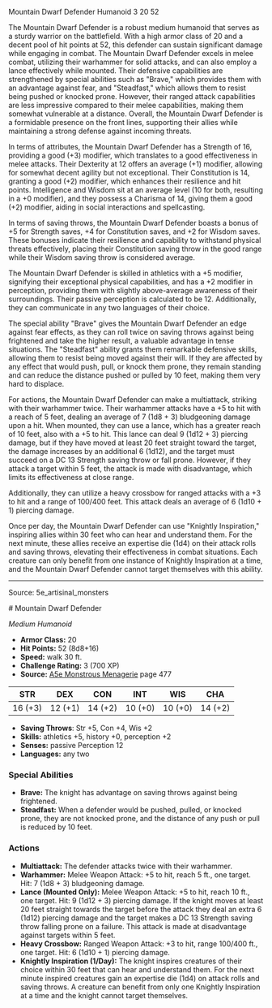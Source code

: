 <MonsterName/>Mountain Dwarf Defender</MonsterName>
<CreatureType/>Humanoid</CreatureType>
<CR/>3</CR>
<AC/>20</AC>
<HP/>52</HP>
<summary>The Mountain Dwarf Defender is a robust medium humanoid that serves as a sturdy warrior on the battlefield. With a high armor class of 20 and a decent pool of hit points at 52, this defender can sustain significant damage while engaging in combat. The Mountain Dwarf Defender excels in melee combat, utilizing their warhammer for solid attacks, and can also employ a lance effectively while mounted. Their defensive capabilities are strengthened by special abilities such as "Brave," which provides them with an advantage against fear, and "Steadfast," which allows them to resist being pushed or knocked prone. However, their ranged attack capabilities are less impressive compared to their melee capabilities, making them somewhat vulnerable at a distance. Overall, the Mountain Dwarf Defender is a formidable presence on the front lines, supporting their allies while maintaining a strong defense against incoming threats.</summary>

<detail>

In terms of attributes, the Mountain Dwarf Defender has a Strength of 16, providing a good (+3) modifier, which translates to a good effectiveness in melee attacks. Their Dexterity at 12 offers an average (+1) modifier, allowing for somewhat decent agility but not exceptional. Their Constitution is 14, granting a good (+2) modifier, which enhances their resilience and hit points. Intelligence and Wisdom sit at an average level (10 for both, resulting in a +0 modifier), and they possess a Charisma of 14, giving them a good (+2) modifier, aiding in social interactions and spellcasting.

In terms of saving throws, the Mountain Dwarf Defender boasts a bonus of +5 for Strength saves, +4 for Constitution saves, and +2 for Wisdom saves. These bonuses indicate their resilience and capability to withstand physical threats effectively, placing their Constitution saving throw in the good range while their Wisdom saving throw is considered average. 

The Mountain Dwarf Defender is skilled in athletics with a +5 modifier, signifying their exceptional physical capabilities, and has a +2 modifier in perception, providing them with slightly above-average awareness of their surroundings. Their passive perception is calculated to be 12. Additionally, they can communicate in any two languages of their choice.

The special ability "Brave" gives the Mountain Dwarf Defender an edge against fear effects, as they can roll twice on saving throws against being frightened and take the higher result, a valuable advantage in tense situations. The "Steadfast" ability grants them remarkable defensive skills, allowing them to resist being moved against their will. If they are affected by any effect that would push, pull, or knock them prone, they remain standing and can reduce the distance pushed or pulled by 10 feet, making them very hard to displace.

For actions, the Mountain Dwarf Defender can make a multiattack, striking with their warhammer twice. Their warhammer attacks have a +5 to hit with a reach of 5 feet, dealing an average of 7 (1d8 + 3) bludgeoning damage upon a hit. When mounted, they can use a lance, which has a greater reach of 10 feet, also with a +5 to hit. This lance can deal 9 (1d12 + 3) piercing damage, but if they have moved at least 20 feet straight toward the target, the damage increases by an additional 6 (1d12), and the target must succeed on a DC 13 Strength saving throw or fall prone. However, if they attack a target within 5 feet, the attack is made with disadvantage, which limits its effectiveness at close range.

Additionally, they can utilize a heavy crossbow for ranged attacks with a +3 to hit and a range of 100/400 feet. This attack deals an average of 6 (1d10 + 1) piercing damage. 

Once per day, the Mountain Dwarf Defender can use "Knightly Inspiration," inspiring allies within 30 feet who can hear and understand them. For the next minute, these allies receive an expertise die (1d4) on their attack rolls and saving throws, elevating their effectiveness in combat situations. Each creature can only benefit from one instance of Knightly Inspiration at a time, and the Mountain Dwarf Defender cannot target themselves with this ability.</detail>



---

Source: 5e_artisinal_monsters

<statblock>
# Mountain Dwarf Defender

*Medium* *Humanoid*

- **Armor Class:** 20
- **Hit Points:** 52 (8d8+16)
- **Speed:** walk 30 ft.
- **Challenge Rating:** 3 (700 XP)
- **Source:** [A5e Monstrous Menagerie](https://enpublishingrpg.com/products/level-up-monstrous-menagerie-a5e) page 477

| STR | DEX | CON | INT | WIS | CHA |
| --- | --- | --- | --- | --- | --- |
| 16 (+3) | 12 (+1) | 14 (+2) | 10 (+0) | 10 (+0) | 14 (+2) |

- **Saving Throws**: Str +5, Con +4, Wis +2
- **Skills:** athletics +5, history +0, perception +2
- **Senses:** passive Perception 12
- **Languages:** any two

### Special Abilities

- **Brave:** The knight has advantage on saving throws against being frightened.
- **Steadfast:** When a defender would be pushed, pulled, or knocked prone, they are not knocked prone, and the distance of any push or pull is reduced by 10 feet.

### Actions

- **Multiattack:** The defender attacks twice with their warhammer.
- **Warhammer:** Melee Weapon Attack: +5 to hit, reach 5 ft., one target. Hit: 7 (1d8 + 3) bludgeoning damage.
- **Lance (Mounted Only):** Melee Weapon Attack: +5 to hit, reach 10 ft., one target. Hit: 9 (1d12 + 3) piercing damage. If the knight moves at least 20 feet straight towards the target before the attack  they deal an extra 6 (1d12) piercing damage  and the target makes a DC 13 Strength saving throw  falling prone on a failure. This attack is made at disadvantage against targets within 5 feet.
- **Heavy Crossbow:** Ranged Weapon Attack: +3 to hit, range 100/400 ft., one target. Hit: 6 (1d10 + 1) piercing damage.
- **Knightly Inspiration (1/Day):** The knight inspires creatures of their choice within 30 feet that can hear and understand them. For the next minute  inspired creatures gain an expertise die (1d4) on attack rolls and saving throws. A creature can benefit from only one Knightly Inspiration at a time  and the knight cannot target themselves.


</statblock>


